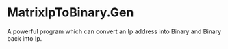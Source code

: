 # MatrixIpToBinary.Gen
A powerful program which can convert an Ip address into Binary and Binary back into Ip.
